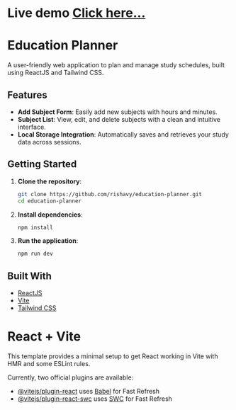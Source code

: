 # Live demo [Click here...](https://6692b506951df559371e051f--reactjsprojects.netlify.app/)

# Education Planner

A user-friendly web application to plan and manage study schedules, built using ReactJS and Tailwind CSS.

## Features

- **Add Subject Form**: Easily add new subjects with hours and minutes.
- **Subject List**: View, edit, and delete subjects with a clean and intuitive interface.
- **Local Storage Integration**: Automatically saves and retrieves your study data across sessions.

## Getting Started

1. **Clone the repository**:
    ```bash
    git clone https://github.com/rishavy/education-planner.git
    cd education-planner
    ```

2. **Install dependencies**:
    ```bash
    npm install
    ```

3. **Run the application**:
    ```bash
    npm run dev
    ```

## Built With

- [ReactJS](https://reactjs.org/)
- [Vite](https://vitejs.dev/)
- [Tailwind CSS](https://tailwindcss.com/)



# React + Vite

This template provides a minimal setup to get React working in Vite with HMR and some ESLint rules.

Currently, two official plugins are available:

- [@vitejs/plugin-react](https://github.com/vitejs/vite-plugin-react/blob/main/packages/plugin-react/README.md) uses [Babel](https://babeljs.io/) for Fast Refresh
- [@vitejs/plugin-react-swc](https://github.com/vitejs/vite-plugin-react-swc) uses [SWC](https://swc.rs/) for Fast Refresh
